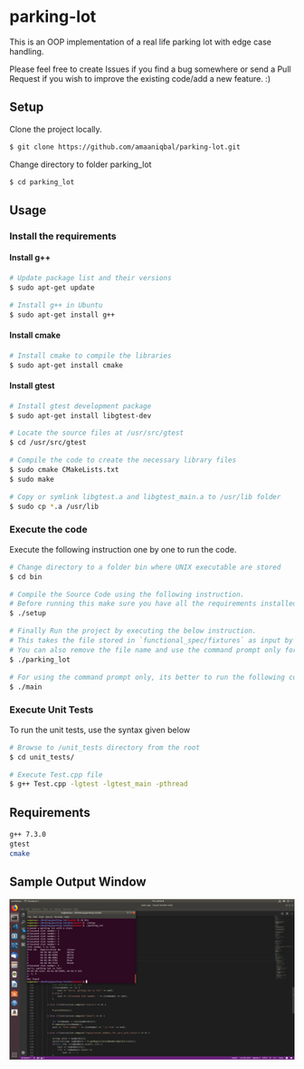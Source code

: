 # parking-lot
This is an OOP implementation of a real life parking lot with edge case handling.

Please feel free to create Issues if you find a bug somewhere or send a Pull Request if you wish to improve the existing code/add a new feature. :)

## Setup

Clone the project locally.

```sh
$ git clone https://github.com/amaaniqbal/parking-lot.git
```

Change directory to folder parking_lot

```sh
$ cd parking_lot
```

## Usage

### Install the requirements

#### Install g++

```sh
# Update package list and their versions
$ sudo apt-get update
```

```sh
# Install g++ in Ubuntu
$ sudo apt-get install g++
```

#### Install cmake

```sh
# Install cmake to compile the libraries
$ sudo apt-get install cmake
```

#### Install gtest

```sh
# Install gtest development package
$ sudo apt-get install libgtest-dev
```

```sh
# Locate the source files at /usr/src/gtest
$ cd /usr/src/gtest
```

```sh
# Compile the code to create the necessary library files
$ sudo cmake CMakeLists.txt
$ sudo make
```

```sh
# Copy or symlink libgtest.a and libgtest_main.a to /usr/lib folder
$ sudo cp *.a /usr/lib
```


### Execute the code

Execute the following instruction one by one to run the code.

```sh
# Change directory to a folder bin where UNIX executable are stored
$ cd bin
```

```sh
# Compile the Source Code using the following instruction. 
# Before running this make sure you have all the requirements installed.
$ ./setup
```

```sh
# Finally Run the project by executing the below instruction. 
# This takes the file stored in `functional_spec/fixtures` as input by default. 
# You can also remove the file name and use the command prompt only for interactive workflow. 
$ ./parking_lot
```

```sh
# For using the command prompt only, its better to run the following command
$ ./main
```

### Execute Unit Tests

To run the unit tests, use the syntax given below

```sh
# Browse to /unit_tests directory from the root
$ cd unit_tests/
```

```sh
# Execute Test.cpp file
$ g++ Test.cpp -lgtest -lgtest_main -pthread
```

## Requirements

```sh
g++ 7.3.0 
gtest
cmake
```

## Sample Output Window

![Output](images/output.png)
